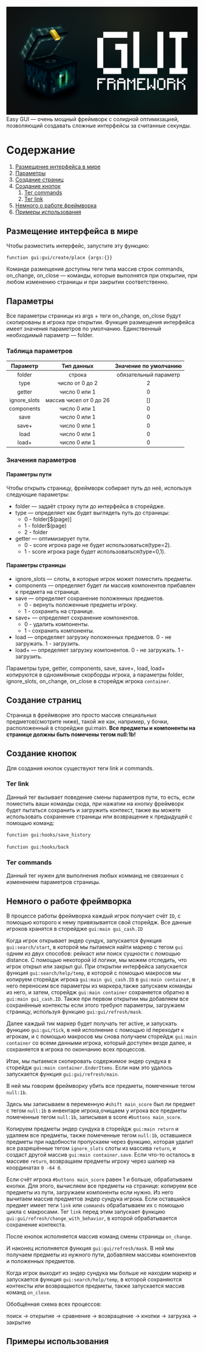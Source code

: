 ![ ](./pictures/framework.png)
Easy GUI — очень мощный фреймворк с солидной оптимизацией, позволяющий создавать сложные интерфейсы за считанные секунды.
# Содержание
1. [Размещение интерфейса в мире](#размещение-интерфейса-в-мире)
2. [Параметры](#параметры)
3. [Создание страниц](#создание-страниц)
4. [Создание кнопок](#создание-кнопок)
    1. [Тег commands](#тег-commands)
    2. [Тег link](#тег-link)
5. [Немного о работе фреймворка](#немного-о-работе-фреймворка)
6. [Примеры использования](#примеры-использования)
## Размещение интерфейса в мире
Чтобы разместить интерфейс, запустите эту функцию:
```mcfunction
function gui:gui/create/place {args:{}}
```
Команде размещения доступны теги типа массив строк commands, on_change, on_close — команды, которые выполнятся при открытии, при любом изменению страницы и при закрытии соответственно.
## Параметры
Все параметры страницы из args + теги on_change, on_close будут скопированы в игрока при открытии. Функция размещения интерфейса имеет значения параметров по умолчанию. Единственный необходимый параметр — folder.
### Таблица параметров
| Параметр     | Тип данных              | Значение по умолчанию |
|:------------:|:-----------------------:|:---------------------:|
| folder       | строка                  | обязательный параметр |
| type         | число от 0 до 2         | 2                     |
| getter       | число 0 или 1           | 0                     |
| ignore_slots | массив чисел от 0 до 26 | []                    |
| components   | число 0 или 1           | 0                     |
| save         | число 0 или 1           | 0                     |
| save+        | число 0 или 1           | 0                     |
| load         | число 0 или 1           | 0                     |
| load+        | число 0 или 1           | 0                     |
### Значения параметров
#### Параметры пути
Чтобы открыть страницу, фреймворк собирает путь до неё, используя следующие параметры:
* folder — задаёт строку пути до интерфейса в сторейдже.
* type — определяет как будет выглядеть путь до страницы:
    * 0 - folder[$(page)]
    * 1 - folder$(page)
    * 2 - folder
* getter — оптимизирует пути.
    * 0 - score игрока page не будет использоваться(type=2).
    * 1 - score игрока page будет использоваться(type=0,1).
#### Параметры страницы
* ignore_slots — слоты, в которые игрок может поместить предметы.
* components — определяет будет ли массив компонентов прибавлен к предмета на странице.
* save — определяет сохранение положенных предметов.
    * 0 - вернуть положенные предметы игроку.
    * 1 - сохранить на странице.
* save+ — определяет сохранение компонентов.
    * 0 - удалить компоненты.
    * 1 - сохранить компоненты.
* load — определяет загрузку положенных предметов.
    0 - не загружать.
    1 - загрузить.
* load+ — определяет загрузку компонентов.
    0 - не загружать.
    1 - загрузить.

Параметры type, getter, components, save, save+, load, load+ копируются в одноимённые скорборды игрока, а параметры folder, ignore_slots, on_change, on_close в сторейдж игрока `container`.
## Создание страниц
Страница в  фреймворке это просто массив специальных предметов(смотрите ниже), такой же как, например, у бочки, расположенный в сторейдже gui:main. **Все предметы и компоненты на странице должны быть помечены тегом null:1b!**
## Создание кнопок
Для создания кнопок существуют теги link и commands.
### Тег link
Данный тег вызывает поведение смены параметров пути, то есть, если поместить ваши команды сюда, при нажатии на кнопку фреймворк будет пытаться сохранить и загружить контекст, также вы можете использовать сохранение страницы или возвращение к предыдущей с помощью команд:
```mcfunction
function gui:hooks/save_history

function gui:hooks/back
```
### Тег commands
Данный тег нужен для выполнения любых комманд не связанных с изменением параметров страницы.
## Немного о работе фреймворка
В процессе работы фреймворка каждый игрок получает счёт `ID`, с помощью которого к нему привязывается свой сторейдж. Все данные игроков хранятся в сторейдже `gui:main gui_cash.ID`

Когда игрок открывает эндер сундук, запускается функция `gui:search/start`, в которой мы пытаемся найти маркер с тегом `gui` одним из двух способов: рейкаст или поиск сущности с помощью distance. С помощью некоторой id логики, мы можем отследить, что игрок открыл или закрыл gui. При открытии интерфейса запускается функция `gui:search/help/temp`, в которой с помощью макросов мы копируем сторейдж игрока `gui:main gui_cash.ID` в `gui:main container`, в него переносим все параметры из маркера,также запускаем команды из него, и затем, сторейдж `gui:main container` сохраняется обратно в `gui:main gui_cash.ID`. Также при первом открытии мы добавляем все сохранённые контексты если этого требуют параметры, загружаем страницу, используя функцию `gui:gui/refresh/mask`.

Далее каждый тик маркер будет получать тег active, и запускать функцию `gui:gui/tick`, в ней исполнение с помощью id переходит к игрокам, и с помощью макросов мы снова получаем сторейдж `gui:main container` со всеми данными игрока, который доступен везде далее, и сохраняется в игрока по окончанию всех процессов.

Итак, мы пытаемся скопировать содержимое эндер сундука в сторейдж `gui:main container.EnderItems`. Если нам это удалось запускается функция `gui:gui/refresh/main`. 

В ней мы говорим фреймворку убить все предметы, помеченные тегом `null:1b`.

Здесь мы записываем в переменную `#shift main_score` был ли предмет с тегом `null:1b` в инвентаре игрока,очищаем у игрока все предметы помеченные тегом `null:1b`, записывая в score `#buttons main_score`.

Копируем предметы эндер сундука в сторейдж `gui:main return` и удаляем все предметы, также помеченные тегом `null:1b`, оставшиеся предметы при надобности пропускаем через функцию, которая удалит все разрешённые тегом `ignore_slots` слоты из массива `return`, и создаст другой массив `gui:main container.save`. Если что-то осталось в массиве `return`, возвращаем предметы игроку через шалкер на координатах `0 -64 0`. 

Если счёт игрока `#buttons main_score` равен 1 и больше, обрабатываем кнопки. Для этого, вычисляем все предметы на странице: копируем все предметы из пути, загружаем компоненты если нужно. Из него вычитаем массив предметов эндер сундука игрока. Если оставшийся предмет имеет теги `link` или `commands` обрабатываем их с помощью цикла с макросами. Тег `link` перед этим запускает функцию `gui:gui/refresh/change_with_behavior`, в которой обрабатывается сохранение контекста.

После кнопок исполняется массив команд смены страницы `on_change`.

И наконец исполняется функция `gui:gui/refresh/mask`. В ней мы получаем предметы из нужного пути, добавляем массивы компонентов и положенных предметов.

Когда игрок выходит из эндер сундука мы больше не находим маркер и запускается функция `gui:search/help/temp`, в которой сохраняются контексты или возвращаются предметы, также запускается массив команд `on_close`.

Обобщённая схема всех процессов:

поиск → открытие → сравнение → возвращение → кнопки → загрузка → закрытие

## Примеры использования

